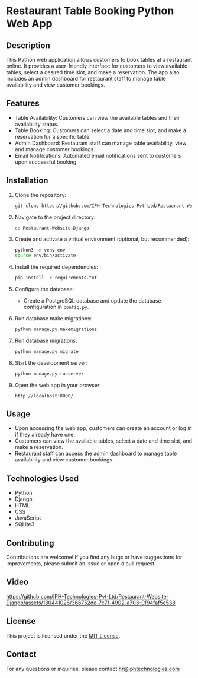 
# Restaurant Table Booking Python Web App

## Description
This Python web application allows customers to book tables at a restaurant online. It provides a user-friendly interface for customers to view available tables, select a desired time slot, and make a reservation. The app also includes an admin dashboard for restaurant staff to manage table availability and view customer bookings.

## Features
- Table Availability: Customers can view the available tables and their availability status.
- Table Booking: Customers can select a date and time slot, and make a reservation for a specific table.
- Admin Dashboard: Restaurant staff can manage table availability, view and manage customer bookings.
- Email Notifications: Automated email notifications sent to customers upon successful booking.

## Installation
1. Clone the repository:
   ```bash
   git clone https://github.com/IPH-Technologies-Pvt-Ltd/Restaurant-Website-Django.git
   ```

2. Navigate to the project directory:
   ```bash
   cd Restaurant-Website-Django
   ```

3. Create and activate a virtual environment (optional, but recommended):
   ```bash
   python3 -m venv env
   source env/bin/activate
   ```

4. Install the required dependencies:
   ```bash
   pip install -r requirements.txt
   ```

5. Configure the database:
   - Create a PostgreSQL database and update the database configuration in `config.py`.

6. Run database make migrations:
   ```bash
   python manage.py makemigrations
   ```

7. Run database migrations:
   ```bash
   python manage.py migrate
   ```

8. Start the development server:
   ```bash
   python manage.py runserver
   ```

9. Open the web app in your browser:
   ```
   http://localhost:8000/
   ```

## Usage
- Upon accessing the web app, customers can create an account or log in if they already have one.
- Customers can view the available tables, select a date and time slot, and make a reservation.
- Restaurant staff can access the admin dashboard to manage table availability and view customer bookings.

## Technologies Used
- Python
- Django
- HTML
- CSS
- JavaScript
- SQLite3

## Contributing
Contributions are welcome! If you find any bugs or have suggestions for improvements, please submit an issue or open a pull request.

## Video


https://github.com/IPH-Technologies-Pvt-Ltd/Restaurant-Website-Django/assets/130441026/366752de-7c7f-4902-a703-0f94faf5e538


## License
This project is licensed under the [MIT License](LICENSE).

## Contact
For any questions or inquiries, please contact [hr@iphtechnologies.com](mailto:hr@iphtechnologies.com)
